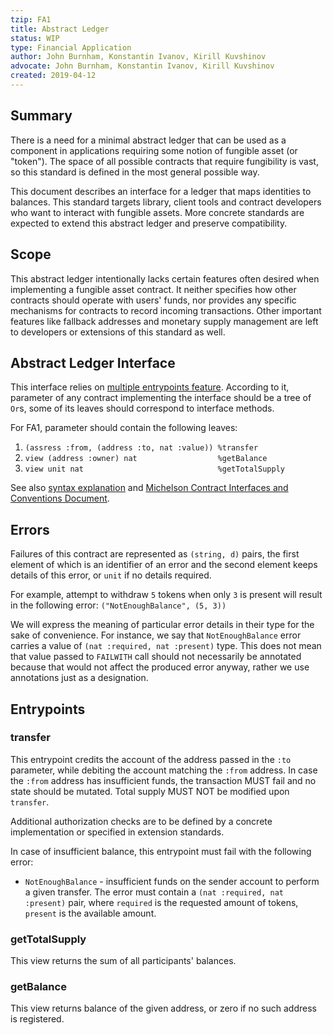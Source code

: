 ```yaml
---
tzip: FA1
title: Abstract Ledger
status: WIP
type: Financial Application
author: John Burnham, Konstantin Ivanov, Kirill Kuvshinov
advocate: John Burnham, Konstantin Ivanov, Kirill Kuvshinov
created: 2019-04-12
---
```


## Summary

There is a need for a minimal abstract ledger that can be used as a component in
applications requiring some notion of fungible asset (or "token"). The space of
all possible contracts that require fungibility is vast, so this standard is
defined in the most general possible way.

This document describes an interface for a ledger that maps identities to
balances. This standard targets library, client tools and contract developers
who want to interact with fungible assets. More concrete standards are expected
to extend this abstract ledger and preserve compatibility.

## Scope

This abstract ledger intentionally lacks certain features often desired when
implementing a fungible asset contract. It neither specifies how other contracts
should operate with users' funds, nor provides any specific mechanisms for
contracts to record incoming transactions. Other important features like
fallback addresses and monetary supply management are left to developers or
extensions of this standard as well.

## Abstract Ledger Interface

This interface relies on [multiple entrypoints feature](https://gitlab.com/nomadic-labs/tezos/merge_requests/59). According to it, parameter of any contract implementing the interface should be a tree of `Or`s, some of its leaves should correspond to interface methods.

For FA1, parameter should contain the following leaves:

1. `(assress :from, (address :to, nat :value)) %transfer`
3. `view (address :owner) nat                  %getBalance`
2. `view unit nat                              %getTotalSupply`

See also [syntax explanation](/Proposals/TZIP-0004/A1.md#pairs-and-ors-syntax-sugar) and [Michelson Contract Interfaces and Conventions Document](/Proposals/TZIP-0004/A1.md#view-entrypoints).

## Errors

Failures of this contract are represented as `(string, d)` pairs, the first
element of which is an identifier of an error and the second element keeps
details of this error, or `unit` if no details required.

For example, attempt to withdraw `5` tokens when only `3` is present will result
in the following error: `("NotEnoughBalance", (5, 3))`

We will express the meaning of particular error details in their type for the
sake of convenience. For instance, we say that `NotEnoughBalance` error carries
a value of `(nat :required, nat :present)` type. This does not mean that value
passed to `FAILWITH` call should not necessarily be annotated because that would
not affect the produced error anyway, rather we use annotations just as a
designation.

## Entrypoints

### transfer

This entrypoint credits the account of the address passed in the `:to`
parameter, while debiting the account matching the `:from` address. In case the
`:from` address has insufficient funds, the transaction MUST fail and no state
should be mutated. Total supply MUST NOT be modified upon `transfer`.

Additional authorization checks are to be defined by a concrete implementation
or specified in extension standards.

In case of insufficient balance, this entrypoint must fail with the following
error:
* `NotEnoughBalance` - insufficient funds on the sender account to perform a
given transfer. The error must contain a `(nat :required, nat :present)` pair,
where `required` is the requested amount of tokens, `present` is the available
amount.

### getTotalSupply

This view returns the sum of all participants' balances.

### getBalance

This view returns balance of the given address, or zero if no such address is
registered.
